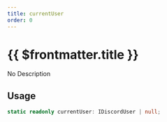 ```yaml
---
title: currentUser
order: 0
---
```


# {{ $frontmatter.title }}

No Description

## Usage

```ts
static readonly currentUser: IDiscordUser | null;
```
